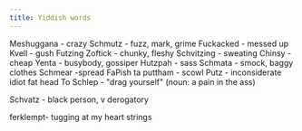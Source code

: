 ```yaml
---
title: Yiddish words
---
```


Meshuggana - crazy
Schmutz - fuzz, mark, grime
Fuckacked - messed up
Kvell - gush
Futzing
Zoftick - chunky, fleshy
Schvitzing - sweating
Chinsy - cheap
Yenta - busybody, gossiper
Hutzpah - sass
Schmata - smock, baggy clothes
Schmear -spread
FaPish ta puttham - scowl
Putz - inconsiderate idiot fat head
To Schlep - "drag yourself" (noun: a pain in the ass)

Schvatz - black person, v derogatory

ferklempt- tugging at my heart strings 

